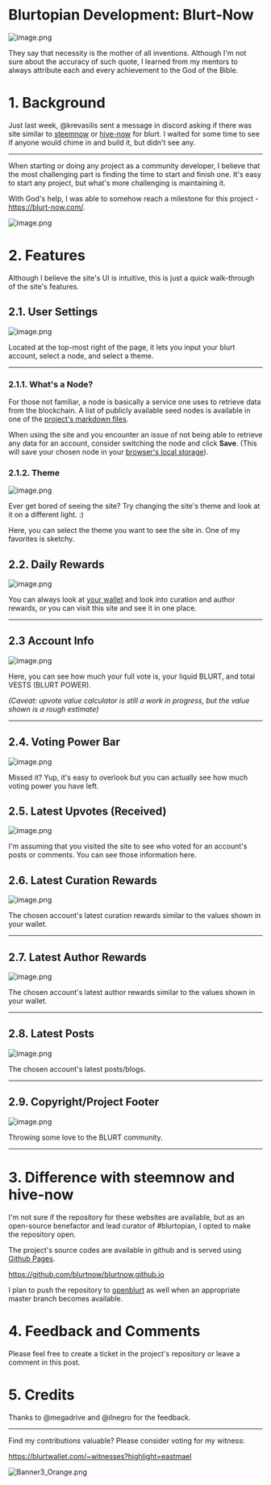 # Blurtopian Development: Blurt-Now

![image.png](https://img.blurt.world/blurt/eastmael/8368cfbc9de61b1e7b614e489920fc64679aa396.png)

They say that necessity is the mother of all inventions. Although I'm not sure about the accuracy of such quote, I learned from my mentors to always attribute each and every achievement to the God of the Bible.

# 1. Background

Just last week, @krevasilis sent a message in discord asking if there was site similar to [steemnow](https://www.steemnow.com/) or [hive-now](https://hive-now.com/) for blurt. I waited for some time to see if anyone would chime in and build it, but didn't see any.

***

When starting or doing any project as a community developer, I believe that the most challenging part is finding the time to start and finish one. It's easy to start any project, but what's more challenging is maintaining it.

With God's help, I was able to somehow reach a milestone for this project - https://blurt-now.com/.

![image.png](https://img.blurt.world/blurt/eastmael/8368cfbc9de61b1e7b614e489920fc64679aa396.png)

# 2. Features

Although I believe the site's UI is intuitive, this is just a quick walk-through of the site's features.

## 2.1. User Settings

<div class="pull-left">

![image.png](https://img.blurt.world/blurt/eastmael/dd0db3ac4c751f2805d46d1ea2dce2c6ebfa33ce.png)

</div>

Located at the top-most right of the page, it lets you input your blurt account, select a node, and select a theme.

***

### 2.1.1. What's a Node?

For those not familiar, a node is basically a service one uses to retrieve data from the blockchain. A list of publicly available seed nodes is available in one of the [project's markdown files](https://gitlab.com/blurt/blurt/-/blob/dev/doc/devs/networknodes.md).

When using the site and you encounter an issue of not being able to retrieve any data for an account, consider switching the node and click **Save**. (This will save your chosen node in your [browser's local storage](https://en.wikipedia.org/wiki/Web_storage)).

### 2.1.2. Theme

<div class="pull-left">

![image.png](https://img.blurt.world/blurt/eastmael/c5731684887c913e1ee0f441f0ee62078cf02835.png)

</div>

Ever get bored of seeing the site? Try changing the site's theme and look at it on a different light. :)

Here, you can select the theme you want to see the site in. One of my favorites is sketchy. 

## 2.2. Daily Rewards

<div class="pull-left">

![image.png](https://img.blurt.world/blurt/eastmael/a862f1b9972ffc613ff11c1b9a9d914c03cb7a12.png)

</div>

You can always look at [your wallet](https://blurtwallet.com) and look into curation and author rewards, or you can visit this site and see it in one place.

***

## 2.3 Account Info

<div class="pull-left">

![image.png](https://img.blurt.world/blurt/eastmael/930258051de2d3bfea94e94c70074fc90e7117bf.png)

</div>

Here, you can see how much your full vote is, your liquid BLURT, and total VESTS (BLURT POWER).

*(Caveat: upvote value calculator is still a work in progress, but the value shown is a rough estimate)*

***

## 2.4. Voting Power Bar

![image.png](https://img.blurt.world/blurt/eastmael/a34d26827a1ccd535c8217e8547cea27b8cee5bb.png)

Missed it? Yup, it's easy to overlook but you can actually see how much voting power you have left.

## 2.5. Latest Upvotes (Received)

<div class="pull-left">

![image.png](https://img.blurt.world/blurt/eastmael/19e71a998f07096fb3bad361468fea0bc9fc5cf3.png)

</div>

I'm assuming that you visited the site to see who voted for an account's posts or comments. You can see those information here.

## 2.6. Latest Curation Rewards

<div class="pull-left">

![image.png](https://img.blurt.world/blurt/eastmael/3fbaf934a7357982f8e3d215ee4aa9a52d8545d8.png)

</div>

The chosen account's latest curation rewards similar to the values shown in your wallet.

***

## 2.7. Latest Author Rewards

<div class="pull-left">

![image.png](https://img.blurt.world/blurt/eastmael/8b5f6fa81c6f30181ffd307cb5359870777f77a6.png)

</div>

The chosen account's latest author rewards similar to the values shown in your wallet.

***

## 2.8. Latest Posts

<div class="pull-left">

![image.png](https://img.blurt.world/blurt/eastmael/254124d5fd8f8ee54705050afb0d92258c415ac3.png)

</div>

The chosen account's latest posts/blogs.

***

## 2.9. Copyright/Project Footer


![image.png](https://img.blurt.world/blurt/eastmael/917e800e4c075e7b43d0de3f23537f3feacb22f6.png)

Throwing some love to the BLURT community.

***

# 3. Difference with steemnow and hive-now

I'm not sure if the repository for these websites are available, but as an open-source benefactor and lead curator of #blurtopian, I opted to make the repository open.

The project's source codes are available in github and is served using [Github Pages](https://pages.github.com/).

https://github.com/blurtnow/blurtnow.github.io

I plan to push the repository to [openblurt](https://gitlab.com/blurt/openblurt) as well when an appropriate master branch becomes available.

# 4. Feedback and Comments

Please feel free to create a ticket in the project's repository or leave a comment in this post.

# 5. Credits

Thanks to @megadrive and @ilnegro for the feedback.

***

Find my contributions valuable? Please consider voting for my witness:

https://blurtwallet.com/~witnesses?highlight=eastmael

![Banner3_Orange.png](https://img.blurt.world/blurt/eastmael/38fb3c761d2f87a2b5170732d3d175d1c78e6551.png)